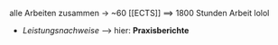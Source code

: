 alle Arbeiten zusammen -> ~60 [[ECTS]] 
==> 1800 Stunden Arbeit lolol

+ _Leistungsnachweise_ --> hier: **Praxisberichte**
